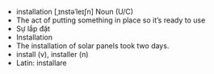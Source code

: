 - installation [ˌɪnstəˈleɪʃn] Noun (U/C)  
- The act of putting something in place so it’s ready to use  
- Sự lắp đặt  
- Installation  
- The installation of solar panels took two days.  
- install (v), installer (n)  
- Latin: installare